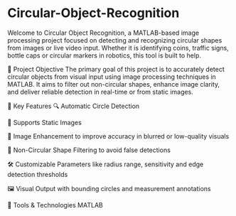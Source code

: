 # Circular-Object-Recognition

Welcome to Circular Object Recognition, a MATLAB-based image processing project focused on detecting and recognizing circular shapes from images or live video input. Whether it is identifying coins, traffic signs, bottle caps or circular markers in robotics, this tool is built to help.

🎯 Project Objective
The primary goal of this project is to accurately detect circular objects from visual input using image processing techniques in MATLAB. It aims to filter out non-circular shapes, enhance image clarity, and deliver reliable detection in real-time or from static images.

🧠 Key Features
🔍 Automatic Circle Detection

🎥 Supports Static Images

🌈 Image Enhancement to improve accuracy in blurred or low-quality visuals

🚫 Non-Circular Shape Filtering to avoid false detections

🛠️ Customizable Parameters like radius range, sensitivity and edge detection thresholds

🖼️ Visual Output with bounding circles and measurement annotations

🧰 Tools & Technologies
MATLAB
